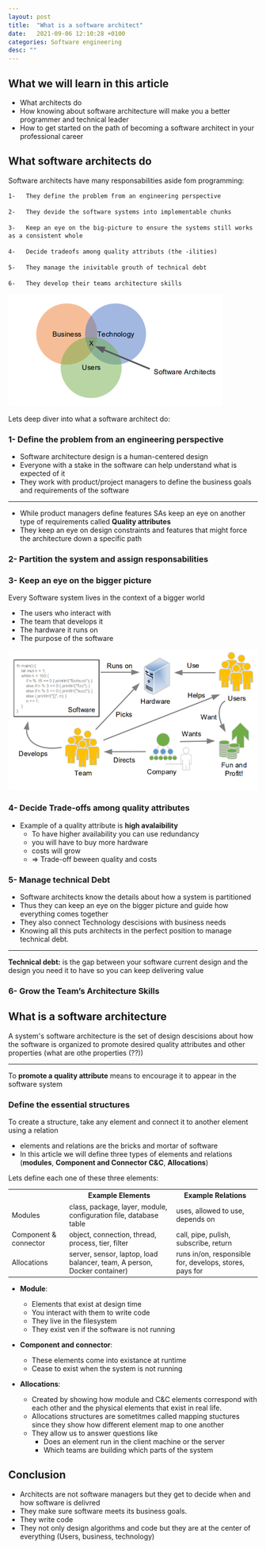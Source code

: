 ```yaml
---
layout: post
title:  "What is a software architect"
date:   2021-09-06 12:10:28 +0100
categories: Software engineering
desc: ""
---
```


## What we will learn in this article 

-   What architects do
-   How knowing about software architecture will make you a better programmer and technical leader
-   How to get started on the path of becoming a software architect in your professional career

## What software architects do

Software architects have many responsabilities aside fom programming:

    1-   They define the problem from an engineering perspective

    2-   They devide the software systems into implementable chunks

    3-   Keep an eye on the big-picture to ensure the systems still works as a consistent whole

    4-   Decide tradeofs among quality attributs (the -ilities)

    5-   They manage the inivitable grouth of technical debt

    6-   They develop their teams architecture skills

![Software architect role](../images/WhoIsASoftwareArchitect.png)

Lets deep diver into what a software architect do:

### 1-  Define the problem from an engineering perspective

-   Software architecture design is a human-centered design
-   Everyone with a stake in the software can help understand what is expected of it
-   They work with product/project managers to define the business goals and requirements of the software

---

-   While product managers define features SAs keep an eye on another type of requirements called **Quality attributes**
-   They keep an eye on design constraints and features that might force the architecture down a specific path

### 2- Partition the system and assign responsabilities

### 3- Keep an eye on the bigger picture

Every Software system lives in the context of a bigger world

-   The users who interact with
-   The team that develops it
-   The hardware it runs on
-   The purpose of the software

![The big picture of q software system](../images/SoftwareContext-DesignIt.png)

<!-- <img src="../images/LinkedinProfile.jpg" width="160" height="200" style="border-radius: 30%;"  alt="Avatar"> -->
### 4- Decide Trade-offs among quality attributes

-   Example of a quality attribute is **high avalaibility**
    -   To have higher availability you can use redundancy
    -   you will have to buy more hardware
    -   costs will grow
    -   => Trade-off beween quality and costs

### 5- Manage technical Debt

-   Software architects know the details about how a system is partitioned
-   Thus they can keep an eye on the bigger picture and guide how everything comes together
-   They also connect Technology descisions with business needs
-   Knowing all this puts architects in the perfect position to manage technical debt.

---

**Technical debt:** is the gap between your software current design and the design you need it to have so you can keep delivering value

### 6- Grow the Team’s Architecture Skills

## What is a software architecture

A system's software architecture is the set of design descisions about how the software is organized to promote desired quality attributes and other properties (what are othe properties (??))

---
To **promote a quality attribute** means to encourage it to appear in the software system

### Define the essential structures

To create a structure, take any element and connect it to another element using a relation

-   elements and relations are the bricks and mortar of software
-   In this article we will define three types of elements and relations (**modules**, **Component and Connector C&C**, **Allocations**)

Lets define each one of these three elements:

<table style="width:100%">
  <tr>
  	<th></th>
    <th>Example Elements</th>
    <th>Example Relations</th>
  </tr>
  <tr>
    <td>Modules</td>
    <td>class, package, layer, module, configuration file, database table</td>
    <td>uses, allowed to use, depends on</td>
  </tr>
  <tr>
    <td>Component & connector</td>
    <td>object, connection, thread, process, tier, filter</td>
    <td>call, pipe, pulish, subscribe, return</td>
  </tr>
  <tr>
    <td>Allocations</td>
    <td>server, sensor, laptop, load balancer, team, A person, Docker container)</td>
    <td>runs in/on, responsible for, develops, stores, pays for</td>
  </tr>
</table>

-   **Module**:
    -   Elements that exist at design time
    -   You interact with them to write code
    -   They live in the filesystem
    -   They exist ven if the software is not running
-   **Component and connector**:

    -   These elements come into existance at runtime
    -   Cease to exist when the system is not running

-   **Allocations**:
    -   Created by showing how module and C&C elements correspond with each other and the physical elements that exist in real life.
    -   Allocations structures are sometitmes called mapping stuctures since they show how different element map to one another
    -   They allow us to answer questions like
        -   Does an element run in the client machine or the server
        -   Which teams are building which parts of the system


## Conclusion

-   Architects are not software managers but they get to decide when and how software is delivred
-   They make sure software meets its business goals.
-   They write code
-   They not only design algorithms and code but they are at the center of everything (Users, business, technology)
